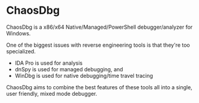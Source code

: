 # ChaosDbg

ChaosDbg is a x86/x64 Native/Managed/PowerShell debugger/analyzer for Windows.

One of the biggest issues with reverse engineering tools is that they're too specialized.

* IDA Pro is used for analysis
* dnSpy is used for managed debugging, and
* WinDbg is used for native debugging/time travel tracing

ChaosDbg aims to combine the best features of these tools all into a single, user friendly, mixed mode debugger.